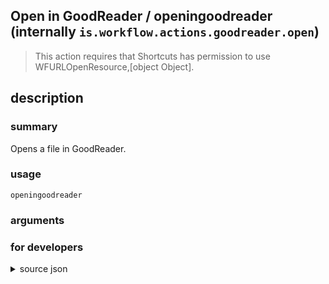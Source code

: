 
## Open in GoodReader / openingoodreader (internally `is.workflow.actions.goodreader.open`)


> This action requires that Shortcuts has permission to use WFURLOpenResource,[object Object].


## description
### summary
Opens a file in GoodReader.


### usage
`openingoodreader `

### arguments


### for developers

<details><summary>source json</summary>
<p>
```json
{
	"ActionClass": "WFSendToGoodReaderAction",
	"ActionKeywords": [
		"save",
		"file",
		"document"
	],
	"AppIdentifier": "com.goodiware.goodreader4",
	"Category": "Documents",
	"CreationDate": "2015-02-03T08:00:00.000Z",
	"Description": {
		"DescriptionSummary": "Opens a file in GoodReader."
	},
	"Input": {
		"Multiple": false,
		"Required": true,
		"Types": [
			"public.data"
		]
	},
	"InputPassthrough": true,
	"Name": "Open in GoodReader",
	"RequiredResources": [
		"WFURLOpenResource",
		{
			"AppIdentifier": "com.goodiware.goodreader4",
			"WFResourceClass": "WFAppInstalledResource"
		}
	]
}
```
</p></details>
